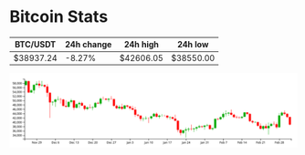 # Bitcoin Stats

BTC/USDT|24h change|24h high|24h low|
|---|---|---|---|
|$38937.24|-8.27%|$42606.05|$38550.00|

<img src="./chart.svg">
